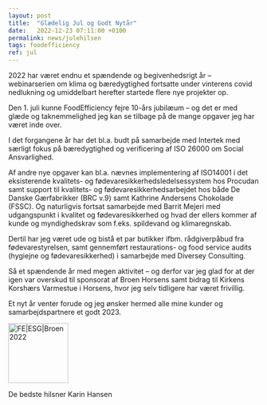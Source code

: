 ```yaml
---
layout: post
title:  "Glædelig Jul og Godt Nytår"
date:   2022-12-23 07:11:00 +0100
permalink: news/julehilsen
tags: foodefficiency
ref: jul
---
```


2022 har været endnu et spændende og begivenhedsrigt år – webinarserien om klima og bæredygtighed fortsatte under vinterens covid nedlukning og umiddelbart herefter startede flere nye projekter op. 

Den 1. juli kunne FoodEfficiency fejre 10-års jubilæum – og det er med glæde og taknemmelighed jeg kan se tilbage på de mange opgaver jeg har været inde over. 

I det forgangene år har det bl.a. budt på samarbejde med Intertek med særligt fokus på bæredygtighed og verificering af ISO 26000 om Social Ansvarlighed. 

Af andre nye opgaver kan bl.a. nævnes implementering af ISO14001 i det eksisterende kvalitets- og fødevaresikkerhedsledelsessystem hos Procudan samt support til kvalitets- og fødevaresikkerhedsarbejdet hos både De Danske Gærfabrikker (BRC v.9) samt Kathrine Andersens Chokolade (FSSC). Og naturligvis fortsat samarbejde med Barrit Mejeri med udgangspunkt i kvalitet og fødevaresikkerhed og hvad der ellers kommer af kunde og myndighedskrav som f.eks. spildevand og klimaregnskab.

Dertil har jeg været ude og bistå et par butikker ifbm. rådgiverpåbud fra fødevarestyrelsen, samt gennemført restaurations- og food service audits (hygiejne og fødevaresikkerhed) i samarbejde med Diversey Consulting.

Så et spændende år med megen aktivitet – og derfor var jeg glad for at der igen var overskud til sponsorat af Broen Horsens samt bidrag til Kirkens Korshærs Varmestue i Horsens, hvor jeg selv tidligere har været frivillig. 

Et nyt år venter forude og jeg ønsker hermed alle mine kunder og samarbejdspartnere et godt 2023. 


<img width="120" alt="FE|ESG|Broen 2022" src="https://user-images.githubusercontent.com/75361000/210213421-a02928c7-93ab-46db-bb66-11385b3b13dc.png">


De bedste hilsner 
Karin Hansen
